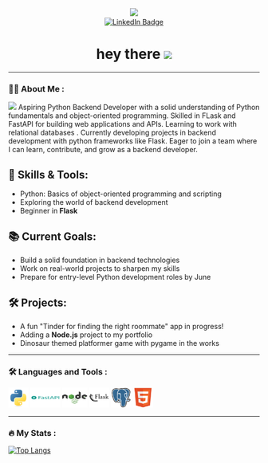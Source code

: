 <div id="header" align="center">
  <img src="https://media.giphy.com/media/M9gbBd9nbDrOTu1Mqx/giphy.gif" width="100"/>
</div>
<div id="badges" align="center">
  <a href="https://www.linkedin.com/in/kara-dumk-0b13a8309/">
    <img src="https://img.shields.io/badge/LinkedIn-blue?style=for-the-badge&logo=linkedin&logoColor=white" alt="LinkedIn Badge"/>
  </a>
<h1>
  hey there
  <img src="https://media.giphy.com/media/hvRJCLFzcasrR4ia7z/giphy.gif" width="30px"/>
</h1>  
</div>

---

### :woman_technologist: About Me :
<img src="https://media.giphy.com/media/WUlplcMpOCEmTGBtBW/giphy.gif" width="30"> Aspiring Python Backend Developer with a solid understanding of Python fundamentals and object-oriented programming. Skilled in FLask and FastAPI for building web applications and APIs. Learning to work with relational databases . Currently developing projects in backend development with python frameworks like Flask. Eager to join a team where I can learn, contribute, and grow as a backend developer.

## 🔧 Skills & Tools:  
- Python: Basics of object-oriented programming and scripting  
- Exploring the world of backend development  
- Beginner in **Flask**

## 📚 Current Goals:  
- Build a solid foundation in backend technologies  
- Work on real-world projects to sharpen my skills  
- Prepare for entry-level Python development roles by June  

## 🛠️ Projects:  
- A fun "Tinder for finding the right roommate" app in progress!  
- Adding a **Node.js** project to my portfolio
- Dinosaur themed platformer game with pygame in the works

---

### :hammer_and_wrench: Languages and Tools :
<div>
  <img src="https://github.com/devicons/devicon/blob/master/icons/python/python-original.svg" title="python" alt="python" width="40" height="40">
  <img src="https://github.com/devicons/devicon/blob/master/icons/fastapi/fastapi-plain-wordmark.svg" title="fastapi" alt="fastapi" width="60" height="40"/>
  <img src="https://github.com/devicons/devicon/blob/master/icons/nodejs/nodejs-original-wordmark.svg" title="node.js" alt="node.js" width="50" height="40">
  <img src="https://github.com/devicons/devicon/blob/master/icons/flask/flask-original-wordmark.svg" title="flask" alt="flask" width="40" height="40">
  <img src="https://github.com/devicons/devicon/blob/master/icons/postgresql/postgresql-original.svg" title="postgresql" alt="sql" width="40" height="40">
  <img src="https://github.com/devicons/devicon/blob/ca28c779441053191ff11710fe24a9e6c23690d6/icons/html5/html5-original.svg#L1" title="html" alt="html" width="40" height="40">
</div>

---

### :fire: My Stats :




[![Top Langs](https://github-readme-stats.vercel.app/api/top-langs/?username=Karadumk&layout=compact&theme=vision-friendly-dark)](https://github.com/anuraghazra/github-readme-stats)
